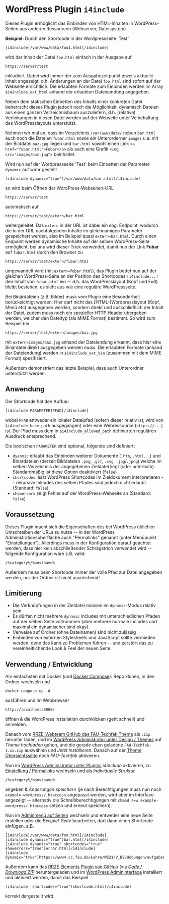 WordPress Plugin `i4include`
===========================

Dieses Plugin ermöglicht das Einbinden von HTML-Inhalten in WordPress-Seiten
aus anderen Ressourcen (Webserver, Dateisystem).


**Beispiel:** Durch den Shortcode in der Wordpressseite 'Test'

    [i4include]/var/www/data/foo1.html[/i4include]

wird der Inhalt der Datei `foo.html` einfach in der Ausgabe auf

    https://server/test

inkludiert.
Dabei wird immer der zum Ausgabezeitpunkt jeweils aktuelle Inhalt angezeigt,
d.h. Änderungen an der Datei `foo.html` sind sofort auf der Webseite ersichtlich.
Die erlaubten Formate zum Einbinden werden im  Array `$i4include_ext_html`
anhand der erlaubten Dateieendung angegeben.


Neben dem statischen Einbetten des Inhalts einer konkreten Datei beherrscht
dieses Plugin jedoch noch die Möglichkeit, dynamisch Dateien aus einen ganzen
Verzeichnisbaum auszuliefern, d.h. (relative) Verlinkungen in diesen Datei
werden auf der Webseite unter Veibehaltung des WordPresslayouts unterstützt.

Nehmen wir mal an, dass im Verzeichnis `/var/www/data/` neben `bar.html` auch 
noch die Dateien `fubar.html` sowie  ein Unterorderner `images` u.a. mit der
Bilddatei `baz.jpg` liegen und `bar.html` sowohl einen Link
`<a href="fubar.html">Fubar</a>` als auch eine Grafik `<img src="images/baz.jpg">`
beinhaltet.

Wird nun auf der Wordpressseite 'Test' beim Einbetten der Parameter `dynamic`
auf wahr gestellt

    [i4include dynamic="true"]/var/www/data/bar.html[/i4include]

so wird beim Öffnen der WordPress-Webseiten-URL

    https://server/test

automatisch auf

    https://server/test/extern/bar.html

weitergeleitet. Das `extern` in der URL ist dabei ein sog. Endpoint,
wodurch die in der URL nachfolgenden Inhalte im gleichnamigen Parameter
gespeichert werden, also im Beispiel quasi `extern=bar.html`.
Durch einen Endpoint werden dynamische Inhalte auf der selben WordPress-Seite 
ermöglicht, bei uns wird dieser Trick verwendet, damit nun der Link **Fubar**
auf `fubar.html` durch den Browser zu

    https://server/test/extern/fubar.html

umgewandelt wird (mit `extern=fubar.html`), das Plugin bettet nun auf der
gleichen WordPress-Seite an der Position des Shortcodes `[i4include...]` den
Inhalt von `fubar.html` ein -- d.h. das WordPresslayout (Kopf und Fuß) bleibt
bestehen, es sieht aus wie eine reguläre WordPressseite.

Bei Binärdateien (z.B. Bilder) muss vom Plugin eine Besonderheit berücksichtigt
werden:
Hier darf nicht das [HTML-]Wordpresslayout (Kopf, Menü etc) ausgegeben werden,
sondern direkt und ausschließlich der Inhalt der Datei, zudem muss noch ein
spezieller HTTP Header übergeben werden, welcher den Dateityp (als MIME Format)
bestimmt.
So wird zum Beispiel bei

    https://server/test/extern/images/baz.jpg

mit `extern=images/baz.jpg` anhand der Dateiendung erkannt, dass hier eine 
Binärdatei direkt ausgegeben werden muss.
Die erlaubten Formate (anhand der Dateiendung) werden in `$i4include_ext_bin`
(zusammen mit dem MIME Format) spezifiziert.

Außerdem demonstriert das letzte Beispiel, dass auch Unterordner unterstützt
werden.


Anwendung
---------

Der Shortcode hat den Aufbau

    [i4include PARAMETER]PFAD[/i4include]

wobei `PFAD` entweder ein lokaler Dateipfad (sofern dieser relativ ist, 
wird von `$i4include_base_path` ausgegangen) oder eine Webressource (`https://...`)
ist.
Der Pfad muss dem in `$i4include_allowed_path` definierten regulären Ausdruck
entsprechend.


Die boolschen `PARAMETER` sind optional, folgende sind definiert:

 * `dyanmic` erlaubt das Einbinden weiterer Dokumente (`.htm`, `.html`, ...) und
   Binärdateien (derzeit Bilddateien `.png`, `.gif`, `.svg`, `.jpg`/`.jpeg`)
   welche im selben Verzeichnis der angegebenen Zieldatei liegt (oder unterhalb).
   Standardmäßig ist diese Option deaktiviert (`false`)
 * `shortcodes` lässt WordPress Shortcodes im Zieldokument interpretieren --
   rekursive Inkludes des selben Pfades sind jedoch nicht erlaubt.
   (Standard: `false`)
 * `showerrors` zeigt Fehler auf der WordPress-Webseite an (Standard: `false`)


Voraussetzung
-------------

Dieses Plugin macht sich die Eigenschaften des bei WordPress üblichen
Umschreiben der URLs zu nutze -- in der WordPress Administrationsoberfläche
auch "Permalinks" genannt (unter Menüpunkt "Einstellungen").
Allerdings muss in der Konfiguration darauf geachtet werden, dass hier
kein abschließender Schrägstrich verwendet wird -- folgende Konfiguration
wäre z.B. valid:

    /%category%/%postname%


Außerdem muss beim Shortcode immer der volle Pfad zur Datei angegeben werden,
nur der Ordner ist nicht ausreichend!


Limitierung
-----------

 * Die Verknüpfungen in der Zieldatei müssen im `dynamic`-Modus relativ sein
 * Es dürfen nicht mehrere `dynamic` includes mit unterschiedlichen Pfaden auf
   der selben Seite vorkommen (aber mehrere normale includes und maximal ein
   dynamischer sind okay).
 * Verweise auf Ordner (ohne Dateinamen) sind nicht zulässig
 * Einbinden von externen Stylesheets und JavaScript sollte vermieden werden,
   denn das kann zu Problemen führen -- und zerstört das zu vereinheitlichende 
   Look & Feel der neuen Seite.


Verwendung / Entwicklung
------------------------

Am einfachsten mit Docker (und [Docker Compose](https://docs.docker.com/compose/install/)):
Repo klonen, in den Ordner wechseln und

    docker-compose up -d

ausführen und im Webbrowser

    http://localhost:8000/

öffnen & die WordPress Installation durchklicken (geht schnell) und anmelden.

Danach vom [RRZE-Webteam GitHub das FAU-Techfak Theme](https://github.com/RRZE-Webteam/FAU-Techfak/releases)
als `.zip` herunter laden, und im [WordPress Administrator unter Design / Themes](http://localhost:8000/wp-admin/theme-install.php)
auf *Theme hochladen* gehen, und die gerade eben geladene `FAU-Techfak-1.xx.zip`
auswählen und *Jetzt installieren*.
Danach auf der [Theme Übersichtsseite](http://localhost:8000/wp-admin/themes.php)
noch *FAU-Techfak* aktivieren.

Nun im [WordPress Administrator unter Plugins](http://localhost:8000/wp-admin/plugins.php)
*i4include* aktivieren, zu [Einstellung / Permalinks](http://localhost:8000/wp-admin/options-permalink.php)
wechseln und als *Individuelle Struktur* 

    /%category%/%postname%

angeben & *Änderungen speichern* (je nach Berechtigungen muss nun noch
`example-wordpress/.htaccess` angepasst werden, wird aber im Interface angezeigt --
alternativ die Schreibberechtigungen mit `chmod a+w example-wordpress/.htaccess`
setzen und erneut speichern).

Nun im [Adminmenü auf Seiten](http://localhost:8000/wp-admin/edit.php?post_type=page)
wechseln und entweder eine neue Seite erstellen oder die *Beispiel-Seite* bearbeiten,
dort dann einen Shortcode einfügen, z.B.

    [i4include]/var/www/data/foo.html[/i4include]
    [i4include dynamic="true"]bar.html[/i4include]
    [i4include dynamic="true" shortcodes="true" showerrors="true"]error.html[/i4include]
    [i4include dynamic="true"]https://www4.cs.fau.de/Lehre/WS21/V_BS/Uebungen/aufgabe0/a0.shtml[/i4include]

Außerdem kann das [RRZE Elements Plugin von GitHub](https://github.com/RRZE-Webteam/rrze-elements)
(via [*Code* / *Download ZIP*](https://github.com/RRZE-Webteam/rrze-elements/archive/refs/heads/master.zip)
heruntergeladen und im [WordPress Admininterface](http://localhost:8000/wp-admin/plugins.php)
installiert und aktiviert werden, damit das Beispiel

    [i4include  shortcodes="true"]shortcode.html[/i4include]

korrekt dargestellt wird.
